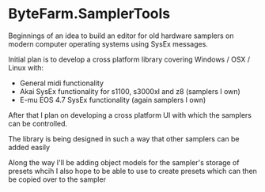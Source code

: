 # ByteFarm.SamplerTools
Beginnings of an idea to build an editor for old hardware samplers on modern computer operating systems using SysEx messages.

Initial plan is to develop a cross platform library covering Windows / OSX / Linux with:
* General midi functionality
* Akai SysEx functionality for s1100, s3000xl and z8 (samplers I own)
* E-mu EOS 4.7 SysEx functionality (again samplers I own)
  
After that I plan on developing a cross platform UI with which the samplers can be controlled.

The library is being designed in such a way that other samplers can be added easily

Along the way I'll be adding object models for the sampler's storage of presets whcih I also hope to be able to use to create presets which can then be copied over to the sampler
  
